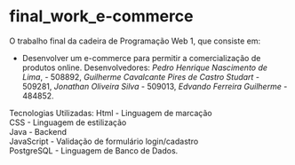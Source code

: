 # final_work_e-commerce
O trabalho final da cadeira de Programação Web 1, que consiste em:
 - Desenvolver um e-commerce para permitir a comercialização de produtos online.
Desenvolvedores:
 _Pedro Henrique Nascimento de Lima_, - 508892,
 _Guilherme Cavalcante Pires de Castro Studart_ - 509281,
 _Jonathan Oliveira Silva_ - 509013,
 _Edvando Ferreira Guilherme_ - 484852.

Tecnologias Utilizadas:
Html - Linguagem de marcação <br>
CSS - Linguagem de estilização <br>
Java - Backend <br>
JavaScript - Validação de formulário login/cadastro <br>
PostgreSQL - Linguagem de Banco de Dados.
